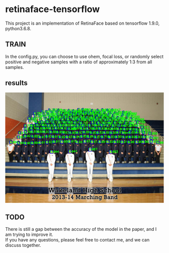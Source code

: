 # retinaface-tensorflow
This project is an implementation of RetinaFace based on tensorflow 1.9.0, python3.6.8.

TRAIN
--
In the config.py, you can choose to use ohem, focal loss, or randomly select positive and negative samples with a ratio of approximately 1:3 from all samples.

results
--
![image](https://github.com/zZTaccount/retinaface-tensorflow/blob/master/images/t1.png)

TODO
--
There is still a gap between the accuracy of the model in the paper, and I am trying to improve it.\
If you have any questions, please feel free to contact me, and we can discuss together.
